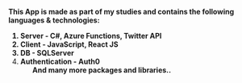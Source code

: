 <b> This App is made as part of my studies and contains the following languages & technologies: 
  <ol>
    <li> Server - C#, Azure Functions, Twitter API  </li>
            <li> Client - JavaScript, React JS
                    <li> DB - SQLServer
                       <li> Authentication - Auth0 
      <ol/> 
                         And many more packages and libraries..
                         </b>
